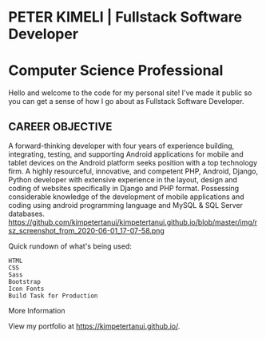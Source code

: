 # PETER KIMELI | Fullstack Software Developer
# Computer Science Professional

Hello and welcome to the code for my personal site! I've made it public so you can get a sense of how I go about as Fullstack Software Developer.

## CAREER OBJECTIVE

A forward-thinking developer with four years of experience building, integrating, testing,
and supporting Android applications for mobile and tablet devices on the Android platform
seeks position with a top technology firm. A highly resourceful, innovative, and competent
PHP, Android, Django, Python developer with extensive experience in the layout, design
and coding of websites specifically in Django and PHP format. Possessing considerable
knowledge of the development of mobile applications and coding using android
programming language and MySQL & SQL Server databases.
https://github.com/kimpetertanui/kimpetertanui.github.io/blob/master/img/rsz_screenshot_from_2020-06-01_17-07-58.png


Quick rundown of what's being used:

    HTML
    CSS
    Sass
    Bootstrap
    Icon Fonts
    Build Task for Production

More Information

View my portfolio at https://kimpetertanui.github.io/.

